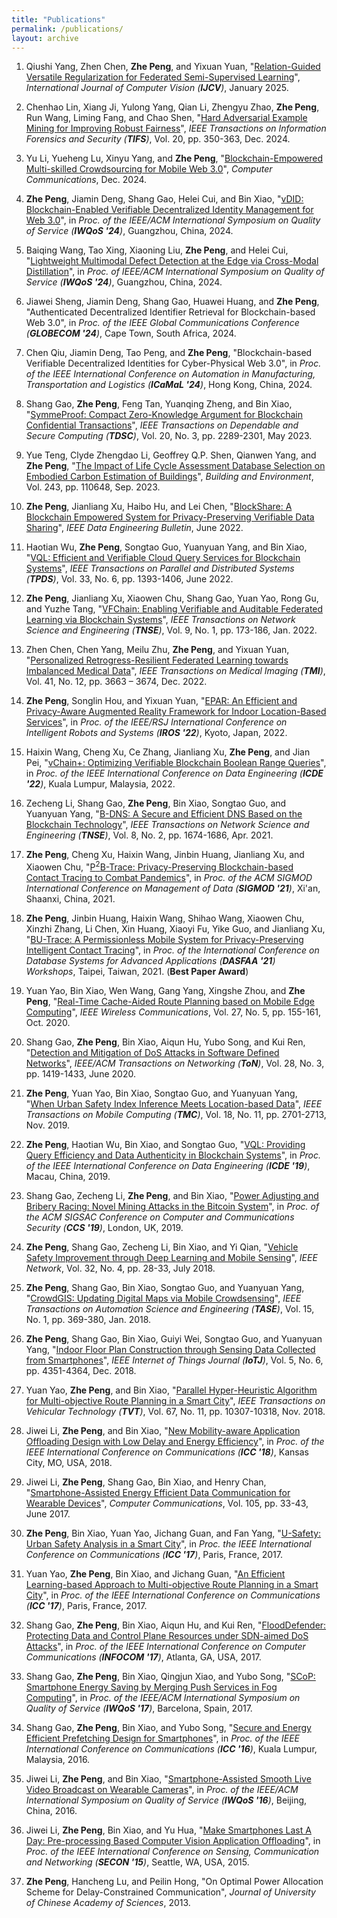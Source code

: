 ```yaml
---
title: "Publications"
permalink: /publications/
layout: archive
---
```


1. Qiushi Yang, Zhen Chen, **Zhe Peng**, and Yixuan Yuan, "[Relation-Guided Versatile Regularization for Federated Semi-Supervised Learning](https://link.springer.com/article/10.1007/s11263-024-02330-1)", _International Journal of Computer Vision (**IJCV**)_, January 2025.

1. Chenhao Lin, Xiang Ji, Yulong Yang, Qian Li, Zhengyu Zhao, **Zhe Peng**, Run Wang, Liming Fang, and Chao Shen, "[Hard Adversarial Example Mining for Improving Robust Fairness](https://ieeexplore.ieee.org/document/10795188)", _IEEE Transactions on Information Forensics and Security (**TIFS**)_, Vol. 20, pp. 350-363, Dec. 2024.

1. Yu Li, Yueheng Lu, Xinyu Yang, and **Zhe Peng**, "[Blockchain-Empowered Multi-skilled Crowdsourcing for Mobile Web 3.0](https://doi.org/10.1016/j.comcom.2024.108037)", _Computer Communications_, Dec. 2024.

1. **Zhe Peng**, Jiamin Deng, Shang Gao, Helei Cui, and Bin Xiao, "[vDID: Blockchain-Enabled Verifiable Decentralized Identity Management for Web 3.0](https://ieeexplore.ieee.org/abstract/document/10682610)", in _Proc. of the IEEE/ACM International Symposium on Quality of Service (**IWQoS '24**)_, Guangzhou, China, 2024.

1. Baiqing Wang, Tao Xing, Xiaoning Liu, **Zhe Peng**, and Helei Cui, "[Lightweight Multimodal Defect Detection at the Edge via Cross-Modal Distillation](https://ieeexplore.ieee.org/document/10682904)", in _Proc. of IEEE/ACM International Symposium on Quality of Service (**IWQoS '24**)_, Guangzhou, China, 2024.

1. Jiawei Sheng, Jiamin Deng, Shang Gao, Huawei Huang, and **Zhe Peng**, "Authenticated Decentralized Identifier Retrieval for Blockchain-based Web 3.0", in _Proc. of the IEEE Global Communications Conference (**GLOBECOM '24**)_, Cape Town, South Africa, 2024.

1. Chen Qiu, Jiamin Deng, Tao Peng, and **Zhe Peng**, "Blockchain-based Verifiable Decentralized Identities for Cyber-Physical Web 3.0", in _Proc. of the IEEE International Conference on Automation in Manufacturing, Transportation and Logistics (**ICaMaL '24**)_, Hong Kong, China, 2024.

1. Shang Gao, **Zhe Peng**, Feng Tan, Yuanqing Zheng, and Bin Xiao, "[SymmeProof: Compact Zero-Knowledge Argument for Blockchain Confidential Transactions](https://ieeexplore.ieee.org/document/9786741)", _IEEE Transactions on Dependable and Secure Computing (**TDSC**)_, Vol. 20, No. 3, pp. 2289-2301, May 2023. 

1. Yue Teng, Clyde Zhengdao Li, Geoffrey Q.P. Shen, Qianwen Yang, and **Zhe Peng**, "[The Impact of Life Cycle Assessment Database Selection on Embodied Carbon Estimation of Buildings](https://www.sciencedirect.com/science/article/pii/S0360132323006753)", _Building and Environment_, Vol. 243, pp. 110648, Sep. 2023.

1. **Zhe Peng**, Jianliang Xu, Haibo Hu, and Lei Chen, "[BlockShare: A Blockchain Empowered System for Privacy-Preserving Verifiable Data Sharing](http://sites.computer.org/debull/A22june/p14.pdf)", _IEEE Data Engineering Bulletin_, June 2022.

1. Haotian Wu, **Zhe Peng**, Songtao Guo, Yuanyuan Yang, and Bin Xiao, "[VQL: Efficient and Verifiable Cloud Query Services for Blockchain Systems](https://ieeexplore.ieee.org/document/9541060)", _IEEE Transactions on Parallel and Distributed Systems (**TPDS**)_, Vol. 33, No. 6, pp. 1393-1406, June 2022.

1. **Zhe Peng**, Jianliang Xu, Xiaowen Chu, Shang Gao, Yuan Yao, Rong Gu, and Yuzhe Tang, "[VFChain: Enabling Verifiable and Auditable Federated Learning via Blockchain Systems](https://ieeexplore.ieee.org/document/9321132)", _IEEE Transactions on Network Science and Engineering (**TNSE**)_, Vol. 9, No. 1, pp. 173-186, Jan. 2022.

1. Zhen Chen, Chen Yang, Meilu Zhu, **Zhe Peng**, and Yixuan Yuan, "[Personalized Retrogress-Resilient Federated Learning towards Imbalanced Medical Data](https://ieeexplore.ieee.org/document/9832948)", _IEEE Transactions on Medical Imaging (**TMI**)_, Vol. 41, No. 12, pp. 3663 – 3674, Dec. 2022.

1. **Zhe Peng**, Songlin Hou, and Yixuan Yuan, "[EPAR: An Efficient and Privacy-Aware Augmented Reality Framework for Indoor Location-Based Services](https://ieeexplore.ieee.org/document/9981149)", in _Proc. of the IEEE/RSJ International Conference on Intelligent Robots and Systems (**IROS '22**)_, Kyoto, Japan, 2022.

1. Haixin Wang, Cheng Xu, Ce Zhang, Jianliang Xu, **Zhe Peng**, and Jian Pei, "[vChain+: Optimizing Verifiable Blockchain Boolean Range Queries](https://ieeexplore.ieee.org/document/9835165)", in _Proc. of the IEEE International Conference on Data Engineering (**ICDE '22**)_, Kuala Lumpur, Malaysia, 2022.

1. Zecheng Li, Shang Gao, **Zhe Peng**, Bin Xiao, Songtao Guo, and Yuanyuan Yang, "[B-DNS: A Secure and Efficient DNS Based on the Blockchain Technology](https://ieeexplore.ieee.org/document/9387163)", _IEEE Transactions on Network Science and Engineering (**TNSE**)_, Vol. 8, No. 2, pp. 1674-1686, Apr. 2021.

1. **Zhe Peng**, Cheng Xu, Haixin Wang, Jinbin Huang, Jianliang Xu, and Xiaowen Chu, "[P<sup>2</sup>B-Trace: Privacy-Preserving Blockchain-based Contact Tracing to Combat Pandemics](https://dl.acm.org/doi/abs/10.1145/3448016.3459237)", in _Proc. of the ACM SIGMOD International Conference on Management of Data (**SIGMOD '21**)_, Xi'an, Shaanxi, China, 2021.

1. **Zhe Peng**, Jinbin Huang, Haixin Wang, Shihao Wang, Xiaowen Chu, Xinzhi Zhang, Li Chen, Xin Huang, Xiaoyi Fu, Yike Guo, and Jianliang Xu, "[BU-Trace: A Permissionless Mobile System for Privacy-Preserving Intelligent Contact Tracing](https://link.springer.com/chapter/10.1007/978-3-030-73216-5_26)", in _Proc. of the International Conference on Database Systems for Advanced Applications (**DASFAA '21**) Workshops_, Taipei, Taiwan, 2021. (**Best Paper Award**)

1. Yuan Yao, Bin Xiao, Wen Wang, Gang Yang, Xingshe Zhou, and **Zhe Peng**, "[Real-Time Cache-Aided Route Planning based on Mobile Edge Computing](https://ieeexplore.ieee.org/document/9183790)", _IEEE Wireless Communications_, Vol. 27, No. 5, pp. 155-161, Oct. 2020.

1. Shang Gao, **Zhe Peng**, Bin Xiao, Aiqun Hu, Yubo Song, and Kui Ren, "[Detection and Mitigation of DoS Attacks in Software Defined Networks](https://ieeexplore.ieee.org/document/9068479)", _IEEE/ACM Transactions on Networking (**ToN**)_, Vol. 28, No. 3, pp. 1419-1433, June 2020. 

1. **Zhe Peng**, Yuan Yao, Bin Xiao, Songtao Guo, and Yuanyuan Yang, "[When Urban Safety Index Inference Meets Location-based Data](https://ieeexplore.ieee.org/document/8526338)", _IEEE Transactions on Mobile Computing (**TMC**)_, Vol. 18, No. 11, pp. 2701-2713, Nov. 2019. 

1. **Zhe Peng**, Haotian Wu, Bin Xiao, and Songtao Guo, "[VQL: Providing Query Efficiency and Data Authenticity in Blockchain Systems](https://ieeexplore.ieee.org/document/8750921)", in _Proc. of the IEEE International Conference on Data Engineering (**ICDE '19**)_, Macau, China, 2019.

1. Shang Gao, Zecheng Li, **Zhe Peng**, and Bin Xiao, "[Power Adjusting and Bribery Racing: Novel Mining Attacks in the Bitcoin System](https://dl.acm.org/doi/10.1145/3319535.3354203)", in _Proc. of the ACM SIGSAC Conference on Computer and Communications Security (**CCS '19**)_, London, UK, 2019. 

1. **Zhe Peng**, Shang Gao, Zecheng Li, Bin Xiao, and Yi Qian, "[Vehicle Safety Improvement through Deep Learning and Mobile Sensing](https://ieeexplore.ieee.org/document/8425297)", _IEEE Network_, Vol. 32, No. 4, pp. 28-33, July 2018. 

1. **Zhe Peng**, Shang Gao, Bin Xiao, Songtao Guo, and Yuanyuan Yang, "[CrowdGIS: Updating Digital Maps via Mobile Crowdsensing](https://ieeexplore.ieee.org/document/8094940)", _IEEE Transactions on Automation Science and Engineering (**TASE**)_, Vol. 15, No. 1, pp. 369-380, Jan. 2018. 

1. **Zhe Peng**, Shang Gao, Bin Xiao, Guiyi Wei, Songtao Guo, and Yuanyuan Yang, "[Indoor Floor Plan Construction through Sensing Data Collected from Smartphones](https://ieeexplore.ieee.org/document/8428421)", _IEEE Internet of Things Journal (**IoTJ**)_, Vol. 5, No. 6, pp. 4351-4364, Dec. 2018. 

1. Yuan Yao, **Zhe Peng**, and Bin Xiao, "[Parallel Hyper-Heuristic Algorithm for Multi-objective Route Planning in a Smart City](https://ieeexplore.ieee.org/document/8456612)", _IEEE Transactions on Vehicular Technology (**TVT**)_, Vol. 67, No. 11, pp. 10307-10318, Nov. 2018. 

1. Jiwei Li, **Zhe Peng**, and Bin Xiao, "[New Mobility-aware Application Offloading Design with Low Delay and Energy Efficiency](https://ieeexplore.ieee.org/document/8422390)", in _Proc. of the IEEE International Conference on Communications (**ICC '18**)_, Kansas City, MO, USA, 2018.

1. Jiwei Li, **Zhe Peng**, Shang Gao, Bin Xiao, and Henry Chan, "[Smartphone-Assisted Energy Efficient Data Communication for Wearable Devices](https://www.sciencedirect.com/science/article/pii/S0140366416303012?via%3Dihub)", _Computer Communications_, Vol. 105, pp. 33-43, June 2017.

1. **Zhe Peng**, Bin Xiao, Yuan Yao, Jichang Guan, and Fan Yang, "[U-Safety: Urban Safety Analysis in a Smart City](https://ieeexplore.ieee.org/document/7997102)", in _Proc. the IEEE International Conference on Communications (**ICC '17**)_, Paris, France, 2017.

1. Yuan Yao, **Zhe Peng**, Bin Xiao, and Jichang Guan, "[An Efficient Learning-based  Approach to Multi-objective Route Planning in a Smart City](https://ieeexplore.ieee.org/document/7997454)", in _Proc. of the IEEE International Conference on Communications (**ICC '17**)_, Paris, France, 2017.

1. Shang Gao, **Zhe Peng**, Bin Xiao, Aiqun Hu, and Kui Ren, "[FloodDefender: Protecting Data and Control Plane Resources under SDN-aimed DoS Attacks](https://ieeexplore.ieee.org/document/8057009)", in _Proc. of the IEEE International Conference on Computer Communications (**INFOCOM '17**)_, Atlanta, GA, USA, 2017.

1. Shang Gao, **Zhe Peng**, Bin Xiao, Qingjun Xiao, and Yubo Song, "[SCoP: Smartphone Energy Saving by Merging Push Services in Fog Computing](https://ieeexplore.ieee.org/document/7969114)", in _Proc. of the IEEE/ACM International Symposium on Quality of Service (**IWQoS '17**)_, Barcelona, Spain, 2017.

1. Shang Gao, **Zhe Peng**, Bin Xiao, and Yubo Song, "[Secure and Energy Efficient Prefetching Design for Smartphones](https://ieeexplore.ieee.org/document/7511423)", in _Proc. of the IEEE International Conference on Communications (**ICC '16**)_, Kuala Lumpur, Malaysia, 2016.

1. Jiwei Li, **Zhe Peng**, and Bin Xiao, "[Smartphone-Assisted Smooth Live Video Broadcast on Wearable Cameras](https://ieeexplore.ieee.org/document/7590439)", in _Proc. of the IEEE/ACM International Symposium on Quality of Service (**IWQoS '16**)_, Beijing, China, 2016.

1. Jiwei Li, **Zhe Peng**, Bin Xiao, and Yu Hua, "[Make Smartphones Last A Day: Pre-processing Based Computer Vision Application Offloading](https://ieeexplore.ieee.org/document/7338347)", in _Proc. of the IEEE International Conference on Sensing, Communication and Networking (**SECON '15**)_, Seattle, WA, USA, 2015.

1. **Zhe Peng**, Hancheng Lu, and Peilin Hong, "On Optimal Power Allocation Scheme for Delay-Constrained Communication", _Journal of University of Chinese Academy of Sciences_, 2013.